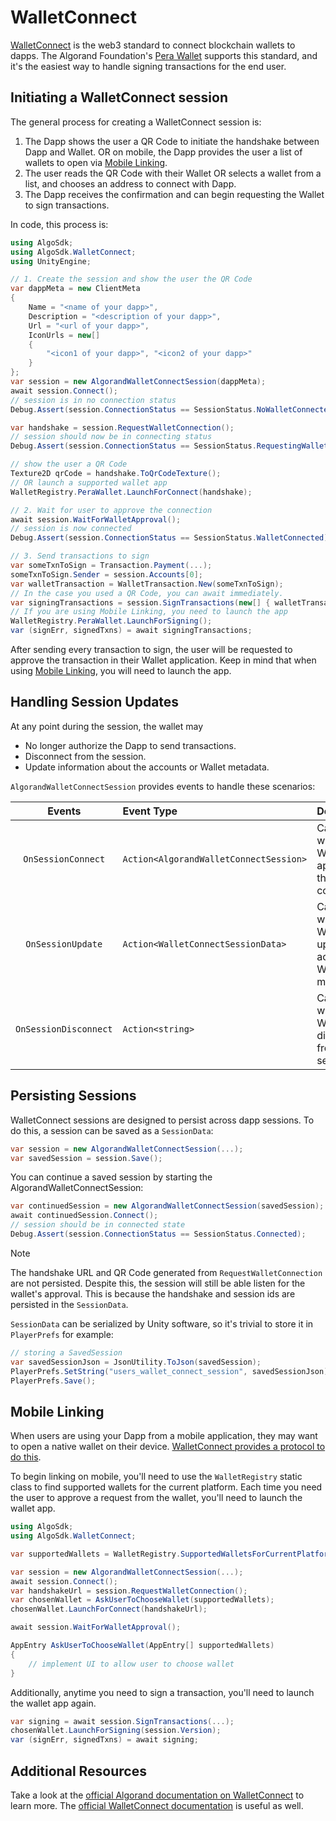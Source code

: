# WalletConnect

[WalletConnect](https://walletconnect.com/) is the web3 standard to connect blockchain wallets to dapps.
The Algorand Foundation's [Pera Wallet](https://algorandwallet.com/) supports this standard, and it's
the easiest way to handle signing transactions for the end user.

## Initiating a WalletConnect session

The general process for creating a WalletConnect session is:

1. The Dapp shows the user a QR Code to initiate the handshake between Dapp and Wallet. OR on mobile, the Dapp
   provides the user a list of wallets to open via [Mobile Linking](#mobile-linking).
2. The user reads the QR Code with their Wallet OR selects a wallet from a list, and chooses an address to connect with Dapp.
3. The Dapp receives the confirmation and can begin requesting the Wallet to sign transactions.

In code, this process is:

```csharp
using AlgoSdk;
using AlgoSdk.WalletConnect;
using UnityEngine;

// 1. Create the session and show the user the QR Code
var dappMeta = new ClientMeta
{
    Name = "<name of your dapp>",
    Description = "<description of your dapp>",
    Url = "<url of your dapp>",
    IconUrls = new[]
    {
        "<icon1 of your dapp>", "<icon2 of your dapp>"
    }
};
var session = new AlgorandWalletConnectSession(dappMeta);
await session.Connect();
// session is in no connection status
Debug.Assert(session.ConnectionStatus == SessionStatus.NoWalletConnected);

var handshake = session.RequestWalletConnection();
// session should now be in connecting status
Debug.Assert(session.ConnectionStatus == SessionStatus.RequestingWalletConnection);

// show the user a QR Code
Texture2D qrCode = handshake.ToQrCodeTexture();
// OR launch a supported wallet app
WalletRegistry.PeraWallet.LaunchForConnect(handshake);

// 2. Wait for user to approve the connection
await session.WaitForWalletApproval();
// session is now connected
Debug.Assert(session.ConnectionStatus == SessionStatus.WalletConnected);

// 3. Send transactions to sign
var someTxnToSign = Transaction.Payment(...);
someTxnToSign.Sender = session.Accounts[0];
var walletTransaction = WalletTransaction.New(someTxnToSign);
// In the case you used a QR Code, you can await immediately.
var signingTransactions = session.SignTransactions(new[] { walletTransaction });
// If you are using Mobile Linking, you need to launch the app
WalletRegistry.PeraWallet.LaunchForSigning();
var (signErr, signedTxns) = await signingTransactions;
```

After sending every transaction to sign, the user will be requested to approve the transaction
in their Wallet application. Keep in mind that when using [Mobile Linking](#mobile-linking),
you will need to launch the app.

## Handling Session Updates

At any point during the session, the wallet may

- No longer authorize the Dapp to send transactions.
- Disconnect from the session.
- Update information about the accounts or Wallet metadata.

`AlgorandWalletConnectSession` provides events to handle these scenarios:

|        Events         | Event Type                             | Description                                                |
| :-------------------: | :------------------------------------- | :--------------------------------------------------------- |
|  `OnSessionConnect`   | `Action<AlgorandWalletConnectSession>` | Called when the Wallet approves the connection             |
|   `OnSessionUpdate`   | `Action<WalletConnectSessionData>`     | Called when the Wallet updates accounts or Wallet metadata |
| `OnSessionDisconnect` | `Action<string>`                       | Called when the Wallet disconnects from the session        |

## Persisting Sessions

WalletConnect sessions are designed to persist across dapp sessions. To do this, a session
can be saved as a `SessionData`:

```csharp
var session = new AlgorandWalletConnectSession(...);
var savedSession = session.Save();
```

You can continue a saved session by starting the AlgorandWalletConnectSession:

```csharp
var continuedSession = new AlgorandWalletConnectSession(savedSession);
await continuedSession.Connect();
// session should be in connected state
Debug.Assert(session.ConnectionStatus == SessionStatus.Connected);
```

> [!Note]
> The handshake URL and QR Code generated from `RequestWalletConnection` are not persisted.
> Despite this, the session will still be able listen for the wallet's approval. This is because
> the handshake and session ids are persisted in the `SessionData`.

`SessionData` can be serialized by Unity software, so it's trivial to store it in `PlayerPrefs` for example:

```csharp
// storing a SavedSession
var savedSessionJson = JsonUtility.ToJson(savedSession);
PlayerPrefs.SetString("users_wallet_connect_session", savedSessionJson);
PlayerPrefs.Save();
```

## Mobile Linking

When users are using your Dapp from a mobile application, they may want to open a native wallet
on their device. [WalletConnect provides a protocol to do this](https://docs.walletconnect.com/mobile-linking).

To begin linking on mobile, you'll need to use the `WalletRegistry` static class to find supported
wallets for the current platform. Each time you need the user to approve a request from the wallet, you'll need
to launch the wallet app.

```csharp
using AlgoSdk;
using AlgoSdk.WalletConnect;

var supportedWallets = WalletRegistry.SupportedWalletsForCurrentPlatform;

var session = new AlgorandWalletConnectSession(...);
await session.Connect();
var handshakeUrl = session.RequestWalletConnection();
var chosenWallet = AskUserToChooseWallet(supportedWallets);
chosenWallet.LaunchForConnect(handshakeUrl);

await session.WaitForWalletApproval();

AppEntry AskUserToChooseWallet(AppEntry[] supportedWallets)
{
    // implement UI to allow user to choose wallet
}
```

Additionally, anytime you need to sign a transaction, you'll need to launch the wallet app again.

```csharp
var signing = await session.SignTransactions(...);
chosenWallet.LaunchForSigning(session.Version);
var (signErr, signedTxns) = await signing;
```

## Additional Resources

Take a look at the [official Algorand documentation on WalletConnect](https://developer.algorand.org/docs/get-details/walletconnect/) to learn more.
The [official WalletConnect documentation]("https://docs.walletconnect.com/") is useful as well.
